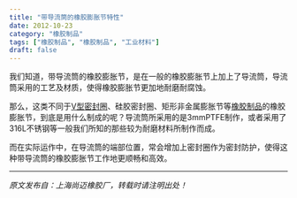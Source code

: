 ```yaml
---
title: "带导流筒的橡胶膨胀节特性"
date: 2012-10-23
category: "橡胶制品"
tags: ["橡胶制品", "橡胶制品", "工业材料"]
draft: false
---
```


我们知道，带导流筒的橡胶膨胀节，是在一般的橡胶膨胀节上加上了导流筒，导流筒采用的工艺及材质，使得橡胶膨胀节更加地耐磨耐腐蚀。

那么，这类不同于[V型密封圈](http://www.smpolymer.com/)、硅胶密封圈、矩形非金属膨胀节等[橡胶制品](http://www.smpolymer.com/xiangjiaozhipin/ )的橡胶膨胀节，到底是用什么制成的呢？导流筒所采用的是3mmPTFE制作，或者采用了316L不锈钢等一般我们所知的那些较为耐磨材料所制作而成。

而在实际运作中，在导流筒的端部位置，常会增加上密封圈作为密封防护，使得这种带导流筒的橡胶膨胀节工作地更顺畅和高效。

---

*原文发布自：上海尚迈橡胶厂，转载时请注明出处！*
